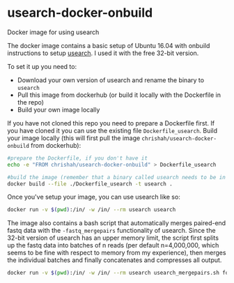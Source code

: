 # usearch-docker-onbuild
Docker image for using usearch

The docker image contains a basic setup of Ubuntu 16.04 with onbuild instructions to setup [usearch](https://www.drive5.com/usearch/). I used it with the free 32-bit version. 

To set it up you need to:
 - Download your own version of usearch and rename the binary to `usearch`
 - Pull this image from dockerhub (or build it locally with the Dockerfile in the repo)
 - Build your own image locally

If you have not cloned this repo you need to prepare a Dockerfile first. If you have cloned it you can use the existing file `Dockerfile_usearch`.
Build your image locally (this will first pull the image `chrishah/usearch-docker-onbuild` from dockerhub):
```bash
#prepare the Dockerfile, if you don't have it
echo -e "FROM chrishah/usearch-docker-onbuild" > Dockerfile_usearch

#build the image (remember that a binary called usearch needs to be in your working directory)
docker build --file ./Dockerfile_usearch -t usearch .
```


Once you've setup your image, you can use usearch like so:
```bash
docker run -v $(pwd):/in/ -w /in/ --rm usearch usearch
```

The image also contains a bash script that automatically merges paired-end fastq data with the `-fastq_mergepairs` functionality of usearch. Since the 32-bit version of usearch has an upper memory limit, the script first splits up the fastq data into batches of n reads (per default n=4,000,000, which seems to be fine with respect to memory from my experience), then merges the individual batches and finally concatenates and compresses all output.
```bash
docker run -v $(pwd):/in/ -w /in/ --rm usearch usearch_mergepairs.sh forw.fastq.gz reve.fastq.gz outputprefix 5 4000000
```
